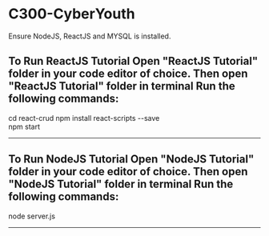 # C300-CyberYouth

Ensure NodeJS, ReactJS and MYSQL is installed.

**To Run ReactJS Tutorial**
Open "ReactJS Tutorial" folder in your code editor of choice.
Then open "ReactJS Tutorial" folder in terminal
Run the following commands:
---------------------------
cd react-crud
npm install react-scripts --save     
npm start

---------------------------


**To Run NodeJS Tutorial**
Open "NodeJS Tutorial" folder in your code editor of choice.
Then open "NodeJS Tutorial" folder in terminal
Run the following commands:
---------------------------
node server.js

---------------------------
